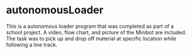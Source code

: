 # autonomousLoader
This is a autonomous loader program that was completed as part of a school project. A video, flow chart, and picture of the Minibot  are included. The task was to pick up and drop off material at specific location while following a line track.
